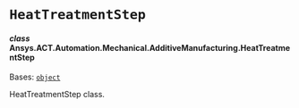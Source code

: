 # `HeatTreatmentStep`

<a id="ansys.mechanical.stubs.v242.Ansys.ACT.Automation.Mechanical.AdditiveManufacturing.HeatTreatmentStep"></a>

#### *class* Ansys.ACT.Automation.Mechanical.AdditiveManufacturing.HeatTreatmentStep

Bases: [`object`](https://docs.python.org/3/library/functions.html#object)

HeatTreatmentStep class.

<!-- !! processed by numpydoc !! -->

